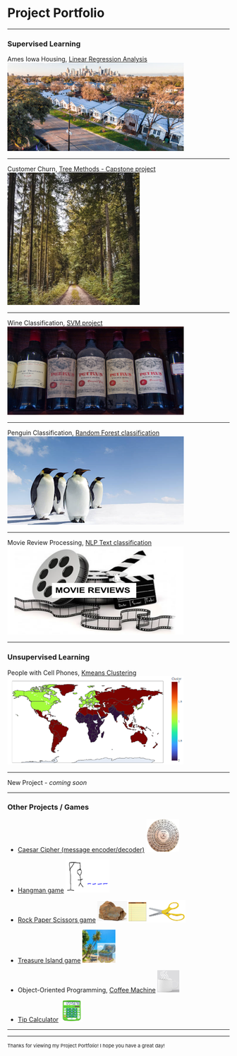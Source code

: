 # Project Portfolio

---

### Supervised Learning 

Ames Iowa Housing, 
[Linear Regression Analysis](https://github.com/Joseph-J-Burton/Linear_Regression_project)
<img src="images/houses.PNG"
     width="400"
     height="200"/>

---
Customer Churn, 
[Tree Methods - Capstone project](https://github.com/Joseph-J-Burton/Supervised-Learning-Capstone)
<img src="images/Forest.PNG"
     width="300"
     height="300"/>

---
Wine Classification,
[SVM project](https://github.com/Joseph-J-Burton/support-vector-machine)
<img src="images/wine.jpg"
     width="400"
     height="200"/>

---
Penguin Classification,
[Random Forest classification](https://github.com/Joseph-J-Burton/random-forest-classification)
<img src="images/penguin.PNG"
     width="400"
     height="200"/>

---
Movie Review Processing, 
[NLP Text classification](https://github.com/Joseph-J-Burton/NLP-text-classification)
<img src="images/movie.PNG"
     width="400"
     height="200"/>

---

### Unsupervised Learning

People with Cell Phones, 
[Kmeans Clustering](https://github.com/Joseph-J-Burton/Kmeans-Clustering)
<img src="images/cluster_map.PNG"
     width="400"
     height="200"/>

---
New Project - _coming soon_

---

### Other Projects / Games

- [Caesar Cipher (message encoder/decoder)](https://github.com/Joseph-J-Burton/caesar-cipher) <img src="images/decoder.PNG" width="75" height="75"/>

- [Hangman game](https://github.com/Joseph-J-Burton/Hangman-game) <img src="images/hang_man.PNG" width="100" height="75"/>

- [Rock Paper Scissors game](https://github.com/Joseph-J-Burton/rock-paper-scissors_game) <img src="images/rock_paper_scissors.PNG" width="200" height="50"/>

- [Treasure Island game](https://github.com/Joseph-J-Burton/treasure_island) <img src="images/treasure_island.PNG" width="75" height="75"/>

- Object-Oriented Programming, [Coffee Machine](https://github.com/Joseph-J-Burton/oop-coffee-machine) <img src="images/coffee.PNG" width="50" height="50"/>
  
- [Tip Calculator](https://github.com/Joseph-J-Burton/tip-calculator) <img src="images/calculator.PNG" width="50" height="50"/>

---




---
<p style="font-size:11px">Thanks for viewing my Project Portfolio! I hope you have a great day!</p>
<!-- Remove above message if you don't want -->
